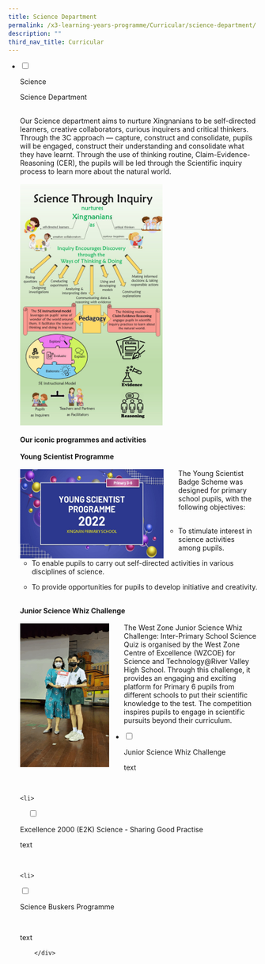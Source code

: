 ```yaml
---
title: Science Department
permalink: /x3-learning-years-programme/Curricular/science-department/
description: ""
third_nav_title: Curricular
---
```

<ul class="jekyllcodex_accordion">
<li>

<input type="checkbox" id="accordion1">

<label for="accordion1">Science</label>

<div>

<p> Science Department <br><br>

Our Science department aims to nurture Xingnanians to be self-directed learners, creative collaborators, curious inquirers and critical thinkers. Through the 3C approach — capture, construct and consolidate, pupils will be engaged, construct their understanding and consolidate what they have learnt. Through the use of thinking routine, Claim-Evidence-Reasoning (CER), the pupils will be led through the Scientific inquiry process to learn more about the natural world. <br><br><img src="/images/sci1.png" style="width:60%"><br><br><b>Our iconic programmes and activities</b><br><br><b>Young Scientist Programme</b><br><br> <img src="/images/ysp.gif" style="width:290px;height:180px;margin-right:30px;" align = "left">  The Young Scientist Badge Scheme was designed for primary school pupils, with the following objectives: <br><br>

*   To stimulate interest in science activities among pupils. <br>

*   To enable pupils to carry out self-directed activities in various disciplines of science.  <br>

*   To provide opportunities for pupils to develop initiative and creativity. <br><br> 
	
<b>Junior Science Whiz Challenge </b> <br><br> <img src="/images/jswc.gif" style="width:180px;height:290px;margin-right:30px;" align = "left"> The West Zone Junior Science Whiz Challenge: Inter-Primary School Science Quiz is organised by the West Zone Centre of Excellence (WZCOE) for Science and Technology@River Valley High School. Through this challenge, it provides an engaging and exciting platform for Primary 6 pupils from different schools to put their scientific knowledge to the test. The competition inspires pupils to engage in scientific pursuits beyond their curriculum.
</p>

</div>

</li>
<li>

<input type="checkbox" id="accordion2">

<label for="accordion2">Junior Science Whiz Challenge </label>
 <div>

<p> text </p>

    </div>

</li>
	
	<li>

    <input type="checkbox" id="accordion3">

<label for="accordion3">Excellence 2000 (E2K) Science - Sharing Good Practise</label>

<div>

<p>text </p>

    </div>

</li>
	
	<li>

<input type="checkbox" id="accordion4">

<label for="accordion4">Science Buskers Programme</label>

    <div>

<p>text
			</p>

	
	    </div>

</li>
	
	

	
</ul>